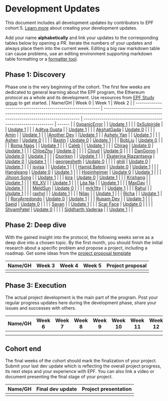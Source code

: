 # Development Updates

This document includes all development updates by contributors to EPF cohort 5. [Learn more](/program-guide/repo-guide.md#development-updates) about creating your development updates.

Add your name **alphabetically** and link your updates to the corresponding tables below by opening a PR. Iterate the numbers of your updates and always place them into the current week. Editing a big raw markdown table can cause problems, use an editing environment supporting markdown table formatting or a [formatter tool](https://github.com/nvuillam/markdown-table-formatter).

## Phase 1: Discovery

Phase one is the very beginning of the cohort. The first few weeks are dedicated to general learning about the EPF program, the Ethereum protocol as a whole and its development. Use resources from [EPF Study group](https://epf.wiki) to get started.
| Name/GH                                                      | Week 0                                                                                                                                           | Week 1                                                          | Week 2 |
| ------------------------------------------------------------ | ------------------------------------------------------------------------------------------------------------------------------------------------ | --------------------------------------------------------------- | ------ |
| [0xpanicError](https://github.com/0xpanicError)              |                                                                                                                                                  | [Update 1](https://hackmd.io/@0xpanicError/epf-update_1)        |        |
| [0xSulpiride](https://github.com/0xSulpiride)                |                                                                                                                                                  | [Update 1](https://hackmd.io/pIzQiv5AR8qBUApnveQy4A)            |        |
| [Aditya Gupta](https://github.com/1010adigupta)              |                                                                                                                                                  | [Update 1](https://hackmd.io/G3wd3b9YT8mApG_BoH87TQ?view)       |        |
| [AkshatGada](https://github.com/AkshatGada)                  | [Update 0](https://icy-wizard-6d2.notion.site/Ethereum-protocol-fellowship-Cohort-5-Development-Updates-Week-0-43841095ac1a49128e37537c2ce9e604) |                                                                 |        |
| [Amin](github.com/amintalebi)                                |                                                                                                                                                  | [Update 1](https://hackmd.io/@amintalebi/r1_tfDTBR)             |        |
|[Another Dev](https://github.com/Another-DevX) | |[Update 1](https://hackmd.io/@btcZWytfSNOGdxJyufkirQ/BJUyECaSC) |
| [Ashely Yan](https://github.com/AshliaYan)                   |                                                                                                                                                  | [Update 1](https://hackmd.io/@Ashelyyan/SyRBmmorC)              |        |
| [Ashen](https://github.com/y1cunhui)                         | [Update 0](https://hackmd.io/@gr3y/SkjEawHBC)                                                                                                    |                                                                 |        |
| [Bastin](https://github.com/Inspector-Butters)               | [Update 0](https://hackmd.io/@Bastin/HJ6hOLQHC)                                                                                                  | [Update 1](https://hackmd.io/@Bastin/HyM3AmnrA)                 |        |
| [BobLiu](https://github.com/Akagi201)                        | [Update 0](https://hackmd.io/@Akagi201/epf-cohort5-week0)                                                                                        |                                                                 |        |
| [Boma Naps](https://github.com/bomanaps)                     |                                                                                                                                                  | [Update 1](https://hackmd.io/@u1hkHdIvSFKF7TfMsZSBow/SJQorxsrR) |        |
| [Caleb](https://github.com/Tomi-3-0)                         |                                                                                                                                                  | [Update 1](https://hackmd.io/@tc3rGbpwSe6dJwI2nuYQsw/BkoLPPdr0) |        |
| [Chirag](https://github.com/chirag-parmar)                   | [Update 0](https://hackmd.io/@chirag-parmar/S13p6uVBR)                                                                                           | [Update 1](https://hackmd.io/z3I1a1jITpGzXPbqDjYKAA)            |        |
| [ChloeZhu](https://github.com/Chloezhu010)                   | [Update 0](https://hackmd.io/@chloezhu/HJpABlzBR)                                                                                                |                                                                 |        |
| [Cloud](https://github.com/0xClouds/)                        | [Update 0](https://hackmd.io/@RkzKp199Qb2WyCcgr-HMNA/rkCLfmpSR)                                                                                  |                                                                 |        |
| [DanGoron](https://github.com/gorondan)                      | [Update 0](https://hackmd.io/@meA4-YJOSaqtagggpgcWMg/SJmdOEmXR)                                                                                  | [Update 1](https://hackmd.io/@kboomro/HJ5EyJjSA)                |        |
| [Dsorken](https://github.com/Dsorken)                        |                                                                                                                                                  | [Update 1](https://hackmd.io/@VgS_FqIfRay_4wp6pMBEgw/SkLb4AnrR) |        |
| [Ekaterina Riazantseva](https://github.com/KatyaRyazantseva) | [Update 0](https://hackmd.io/@katya-blockchain-dev/epf5-week-0)                                                                                  | [Update 1](https://hackmd.io/@katya-blockchain-dev/epf5-week-1) |        |
| [georgesheth](https://github.com/georgesheth)                | [Update 0](https://hackmd.io/@georgesheth/SJ2FqiVSR)                                                                                             |                                                                 |        |
| [ghili](https://github.com/ghiliweld)                        | [Update 0](https://hackmd.io/@ghili/HJoy-VBS0)                                                                                                   | [Update 1](https://hackmd.io/@ghili/ry9-_kISR)                  |        |
| [jsvisa](https://github.com/jsvisa)                          |                                                                                                                                                  | [Update 1](https://hackmd.io/@jsvisa/rkNslE3HR)                 |        |
| [Hamid Bateni](https://github.com/irnb)                      | [Update 0](https://hackmd.io/@irnb/epf-update-0)                                                                                                 | [Update 1](https://hackmd.io/@irnb/epf_week1)                   |        |
| [Hangleang](https://github.com/hangleang)                    | [Update 0](https://hackmd.io/@hangleang/epf-week-0)                                                                                              | [Update 1](https://hackmd.io/@hangleang/epf5-week1)             |        |
| [Hopinheimer](https://github.com/hopinheimer)                | [Update 0](https://hackmd.io/@np8VhkKRRHanpT1vbtRQ4Q/ByAoT58Q0)                                                                                  | [Update 1](https://hackmd.io/@hopin232/ByzLNe5BR)               |        |
| [Jihoon Song](https://github.com/jihoonsong)                 |                                                                                                                                                  | [Update 1](https://hackmd.io/@jihoonsong/Sy9J452HC)             |        |
| [kira](https://github.com/shyam-patel-kira)                  | [Update 0](https://hackmd.io/@kira50/rJkBMnK7C)                                                                                                  | [Update 1](https://hackmd.io/@kira50/BJKhLyTH0)                 |        |
| [Krishang](https://github.com/kamuik16)                      |                                                                                                                                                  | [Update 1](https://hackmd.io/@kamuik16/SyVy4aKrR)               |        |
| [Ktl_XV](https://github.com/ktl-xv)                          |                                                                                                                                                  | [Update 1](https://hackmd.io/@Ktl-XV/EPF5-W1)                   |        |
| [Léa Na](https://github.com/lean-apple)                      |                                                                                                                                                  | [Update 1](https://hackmd.io/@leanapple/epf-5-week-1)           |        |
| [MaxDav](https://github.com/MaximeDavin)                      |                                                                                                                                                  | [Update 1](https://hackmd.io/@jdpsr0d9T9ivhzYDDyuQBg/r1KDDcaSR)           |        |
| [MeldSun](https://github.com/meldsun0)                       | [Update 0](https://hackmd.io/@3juAdBVCRtaXnRB_valWsA/SJb4ugVE0)                                                                                  |                                                                 |        |
| [mrk1tty](https://github.com/garv-aga)                       |                                                                                                                                                  | [Update 1](https://hackmd.io/@mrk1tty/B1rZCb9HA)                |        |
| [Rahul](https://github.com/guha-rahul)                       |                                                                                                                                                  | [Update 1](https://hackmd.io/6B54Ei-iTf6jtZ1lYEH24g)            |        |
| [raxhvl](https://github.com/raxhvl)                          |                                                                                                                                                  | [Update 1](https://epf.raxhvl.com/week/1)                       |        |
| [Nilav](https://github.com/gerceboss)                        |                                                                                                                                                  | [Update 1](https://hackmd.io/@gerceboss/rkEjSyiBA)              |        |
| [Richa](https://github.com/Richa-iitr)                       |                                                                                                                                                  | [Update 1](https://hackmd.io/@iri/HJLnintSR)                    |        |
| [RoryArredondo](https://github.com/arredr2)                  | [Update 0](https://hackmd.io/@arredr2/SyT0Tx2XC)                                                                                                 | [Update 1](https://hackmd.io/@arredr2/ByfwilpB0)                |        |
| [Rupam Dey](https://github.com/rupam-04)                     |                                                                                                                                                  | [Update 1](https://hackmd.io/@rupam-04/week_0_and_week_1)       |        |
| [Saeid](github.com/xm0onh)                                   | [Update 0](https://hackmd.io/@xm0on/rJaRNg4HA)                                                                                                   |                                                                 |        |
| [Sayan](https://github.com/threehrsleep)                     |                                                                                                                                                  | [Update 1](https://hackmd.io/@threehrsleep/epf_week1)           |        |
| [Scar Face](https://github.com/scarfacedotcom)               | [Update 0](https://hackmd.io/@0xScarFace/week0)                                                                                                  |                                                                 |        |
| [ShyamPatel](github.com/shyam-patel-kira)                    | [Update 0](https://hackmd.io/@kira50/rJkBMnK7C)                                                                                                  |                                                                 |        |
| [Siddharth Vaderaa](https://github.com/SiddharthV1)          |                                                                                                                                                  | [Update 1](https://hackmd.io/@Xoznc0kESi6cRDnApMs5rQ/SkD8TX3SR) |        |

## Phase 2: Deep dive

With the gained insight into the protocol, the following weeks serve as a deep dive into a chosen topic. By the first month, you should finish the initial research about a specific problem and propose a project, including a roadmap. Get some ideas from the [project proposal template](projects/project-template.md)

| Name/GH | Week 3 | Week 4 | Week 5 | Project proposal |
| ------- | ------ | ------ | ------ | ---------------- |
|         |        |        |        |                  |

## Phase 3: Execution

The actual project development is the main part of the program. Post your regular progress updates here during the development phase, share your issues and successes with others.

| Name/GH | Week 6 | Week 7 | Week 8 | Week 9 | Week 10 | Week 11 | Week 12 | Week 13 | Week 14 | Week 15 | Week 16 | Week 17 | Week 18 | Week 19 | Week 20 | Week 21 + |
| ------- | ------ | ------ | ------ | ------ | ------- | ------- | ------- | ------- | ------- | ------- | ------- | ------- | ------- | ------- | ------- | --------- |
|         |        |        |        |        |         |         |         |         |         |         |         |         |         |         |         |           |
|         |        |        |        |        |         |         |         |         |         |         |         |         |         |         |         |           |

## Cohort end

The final weeks of the cohort should mark the finalization of your project. Submit your last dev update which is reflecting the overall project progress, its next steps and your experience with EPF. You can also link a video or document presenting the final stage of your project.

| Name/GH | Final dev update | Project presentation |
| ------- | ---------------- | -------------------- |
|         |                  |                      |